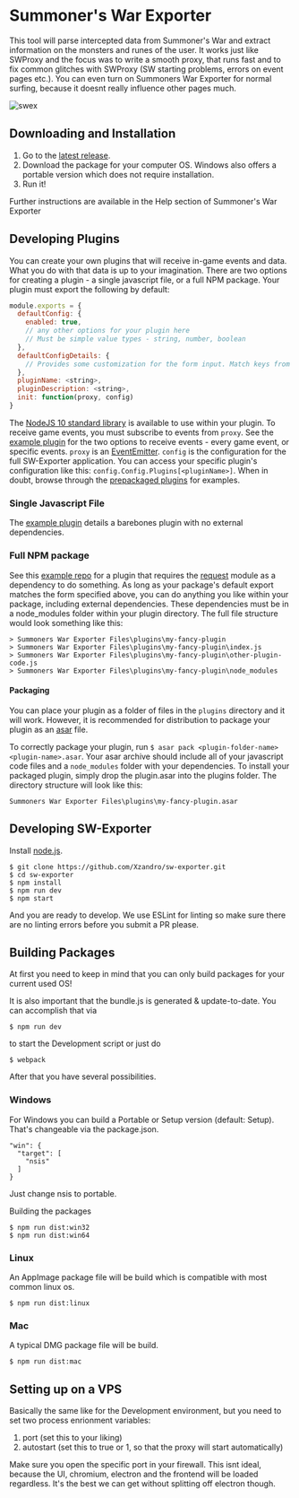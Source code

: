 # Summoner's War Exporter

This tool will parse intercepted data from Summoner's War and extract information on the monsters and runes of the user. It works just like SWProxy and the focus was to write a smooth proxy, that runs fast and to fix common glitches with SWProxy (SW starting problems, errors on event pages etc.). You can even turn on Summoners War Exporter for normal surfing, because it doesnt really influence other pages much.

![swex](http://i.imgur.com/NQGNNaF.png)

## Downloading and Installation

1. Go to the [latest release](https://github.com/Xzandro/sw-exporter/releases/latest).
2. Download the package for your computer OS. Windows also offers a portable version which does not require installation.
3. Run it!

Further instructions are available in the Help section of Summoner's War Exporter

## Developing Plugins

You can create your own plugins that will receive in-game events and data. What you do with that data is up to your imagination. There are two options for creating a plugin - a single javascript file, or a full NPM package. Your plugin must export the following by default:

```javascript
module.exports = {
  defaultConfig: {
    enabled: true,
    // any other options for your plugin here
    // Must be simple value types - string, number, boolean
  },
  defaultConfigDetails: {
    // Provides some customization for the form input. Match keys from defaultConfig
  },
  pluginName: <string>,
  pluginDescription: <string>,
  init: function(proxy, config)
}
```

The [NodeJS 10 standard library](https://nodejs.org/dist/latest-v10.x/docs/api/) is available to use within your plugin. To receive game events, you must subscribe to events from `proxy`. See the [example plugin](https://github.com/Xzandro/sw-exporter/blob/external-plugins/app/plugins/example-plugin.js) for the two options to receive events - every game event, or specific events. `proxy` is an [EventEmitter](https://nodejs.org/docs/latest-v10.x/api/events.html). `config` is the configuration for the full SW-Exporter application. You can access your specific plugin's configuration like this: `config.Config.Plugins[<pluginName>]`. When in doubt, browse through the [prepackaged plugins](https://github.com/Xzandro/sw-exporter/tree/external-plugins/app/plugins) for examples.

### Single Javascript File

The [example plugin](https://github.com/Xzandro/sw-exporter/blob/external-plugins/app/plugins/example-plugin.js) details a barebones plugin with no external dependencies.

### Full NPM package

See this [example repo](https://github.com/PeteAndersen/example-swex-plugin) for a plugin that requires the [request](https://github.com/request/request) module as a dependency to do something. As long as your package's default export matches the form specified above, you can do anything you like within your package, including external dependencies. These dependencies must be in a node_modules folder within your plugin directory. The full file structure would look something like this:

```
> Summoners War Exporter Files\plugins\my-fancy-plugin
> Summoners War Exporter Files\plugins\my-fancy-plugin\index.js
> Summoners War Exporter Files\plugins\my-fancy-plugin\other-plugin-code.js
> Summoners War Exporter Files\plugins\my-fancy-plugin\node_modules
```

#### Packaging

You can place your plugin as a folder of files in the `plugins` directory and it will work. However, it is recommended for distribution to package your plugin as an [asar](https://github.com/electron/asar) file.

To correctly package your plugin, run `$ asar pack <plugin-folder-name> <plugin-name>.asar`. Your asar archive should include all of your javascript code files and a `node_modules` folder with your dependencies. To install your packaged plugin, simply drop the plugin.asar into the plugins folder. The directory structure will look like this:

```
Summoners War Exporter Files\plugins\my-fancy-plugin.asar
```

## Developing SW-Exporter

Install [node.js](https://nodejs.org/).

```
$ git clone https://github.com/Xzandro/sw-exporter.git
$ cd sw-exporter
$ npm install
$ npm run dev
$ npm start
```

And you are ready to develop. We use ESLint for linting so make sure there are no linting errors before you submit a PR please.

## Building Packages

At first you need to keep in mind that you can only build packages for your current used OS!

It is also important that the bundle.js is generated & update-to-date. You can accomplish that via

```
$ npm run dev
```

to start the Development script or just do

```
$ webpack
```

After that you have several possibilities.

### Windows

For Windows you can build a Portable or Setup version (default: Setup). That's changeable via the package.json.

```
"win": {
  "target": [
    "nsis"
  ]
}
```

Just change nsis to portable.

Building the packages

```
$ npm run dist:win32
$ npm run dist:win64
```

### Linux

An AppImage package file will be build which is compatible with most common linux os.

```
$ npm run dist:linux
```

### Mac

A typical DMG package file will be build.

```
$ npm run dist:mac
```

## Setting up on a VPS

Basically the same like for the Development environment, but you need to set two process enrionment variables:

1. port (set this to your liking)
2. autostart (set this to true or 1, so that the proxy will start automatically)

Make sure you open the specific port in your firewall. This isnt ideal, because the UI, chromium, electron and the frontend will be loaded regardless. It's the best we can get without splitting off electron though.
